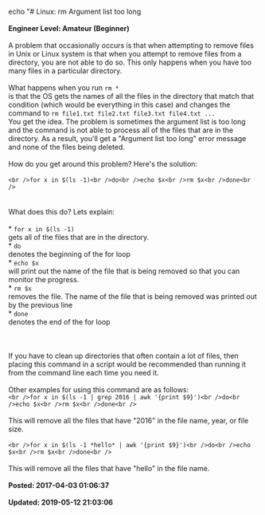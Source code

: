 echo "# Linux: rm Argument list too long<br /><br />**Engineer Level: Amateur (Beginner)**<br /><br />A problem that occasionally occurs is that when attempting to remove files in Unix or Linux system is that when you attempt to remove files from a directory, you are not able to do so.  This only happens when you have too many files in a particular directory.  <br /><br />What happens when you run ```rm *```<br />is that the OS gets the names of all the files in the directory that match that condition (which would be everything in this case) and changes the command to ```rm file1.txt file2.txt file3.txt file4.txt ...```<br />You get the idea.  The problem is sometimes the argument list is too long and the command is not able to process all of the files that are in the directory.  As a result, you'll get a "Argument list too long" error message and none of the files being deleted. <br /><br />How do you get around this problem? Here's the solution: <br /><br />```<br />for x in $(ls -1)<br />do<br />echo $x<br />rm $x<br />done<br />```<br /><br /><br />What does this do?  Lets explain: <br /><br />* ```for x in $(ls -1)```<br />gets all of the files that are in the directory.<br />* ```do```<br />denotes the beginning of the for loop<br />* ```echo $x```<br />will print out the name of the file that is being removed so that you can monitor the progress.<br />* ```rm $x```<br />removes the file.  The name of the file that is being removed was printed out by the previous line<br />* ```done```<br />denotes the end of the for loop<br /><br /><br /><br />If you have to clean up directories that often contain a lot of files, then placing this command in a script would be recommended than running it from the command line each time you need it.<br /><br />Other examples for using this command are as follows: <br />```<br />for x in $(ls -1 | grep 2016 | awk '{print $9}')<br />do<br />echo $x<br />rm $x<br />done<br />```<br /><br />This will remove all the files that have "2016" in the file name, year, or file size. <br /><br />```<br />for x in $(ls -1 *hello* | awk '{print $9}')<br />do<br />echo $x<br />rm $x<br />done<br />```<br /><br />This will remove all the files that have "hello" in the file name.<br /><br />**Posted: 2017-04-03 01:06:37**<br /><br />**Updated: 2019-05-12 21:03:06**<br /><br />
